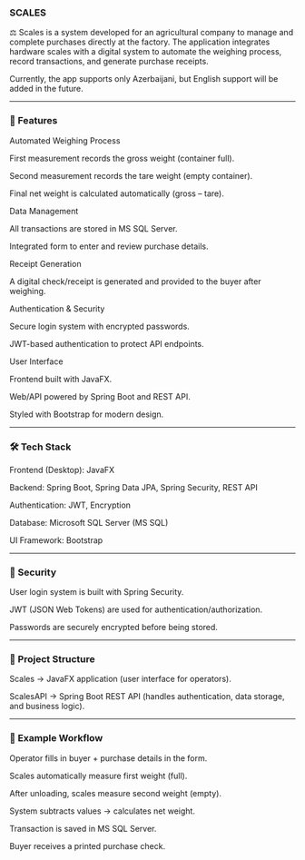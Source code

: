 ### SCALES

⚖️ Scales is a system developed for an agricultural company to manage and complete purchases directly at the factory. The application integrates hardware scales with a digital system to automate the weighing process, record transactions, and generate purchase receipts.

Currently, the app supports only Azerbaijani, but English support will be added in the future.

---

### 📌 Features

Automated Weighing Process

First measurement records the gross weight (container full).

Second measurement records the tare weight (empty container).

Final net weight is calculated automatically (gross – tare).

Data Management

All transactions are stored in MS SQL Server.

Integrated form to enter and review purchase details.

Receipt Generation

A digital check/receipt is generated and provided to the buyer after weighing.

Authentication & Security

Secure login system with encrypted passwords.

JWT-based authentication to protect API endpoints.

User Interface

Frontend built with JavaFX.

Web/API powered by Spring Boot and REST API.

Styled with Bootstrap for modern design.

---

### 🛠 Tech Stack

Frontend (Desktop): JavaFX

Backend: Spring Boot, Spring Data JPA, Spring Security, REST API

Authentication: JWT, Encryption

Database: Microsoft SQL Server (MS SQL)

UI Framework: Bootstrap

---

### 🔐 Security

User login system is built with Spring Security.

JWT (JSON Web Tokens) are used for authentication/authorization.

Passwords are securely encrypted before being stored.

---

### 📂 Project Structure

Scales → JavaFX application (user interface for operators).

ScalesAPI → Spring Boot REST API (handles authentication, data storage, and business logic).

---

### 📸 Example Workflow

Operator fills in buyer + purchase details in the form.

Scales automatically measure first weight (full).

After unloading, scales measure second weight (empty).

System subtracts values → calculates net weight.

Transaction is saved in MS SQL Server.

Buyer receives a printed purchase check.

